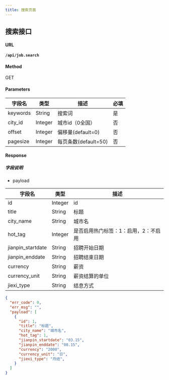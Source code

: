 ```yaml
---
title: 搜索页面
---
```


## 搜索接口

#### URL

**`/api/job.search`**

#### Method

GET

#### Parameters

| 字段名 | 类型 | 描述 | 必填 |
| ----- | ----- | ----- | ----- |
| keywords | String | 搜索词 | 是 |
| city_id | Integer | 城市id（0全国） | 否 |
| offset | Integer | 偏移量(default=0) | 否 |
| pagesize | Integer | 每页条数(default=50) | 否 |


#### Response

##### 字段说明

* payload

| 字段名 | 类型 | 描述 |
| ----- | ----- | ----- |
| id | Integer | id |
| title | String | 标题 |
| city_name | String | 城市名 |
| hot_tag | Integer | 是否启用热门标签：1：启用，2：不启用 |
| jianpin_startdate | String | 招聘开始日期 |
| jianpin_enddate | String | 招聘结束日期 |
| currency | String | 薪资 |
| currency_unit | String | 薪资结算的单位 |
| jiexi_type | String | 结息方式 |

```json
{
  "err_code": 0,
  "err_msg": "",
  "payload": [
    {
      "id": 1,
      "title": "标题",
      "city_name": "城市名",
      "hot_tag": 1,
      "jianpin_startdate": "03.15",
      "jianpin_enddate": "08.15",
      "currency": "2000",
      "currency_unit": "日",
      "jiexi_type": "月结",
    }
  ]
}
```